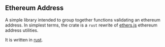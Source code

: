 ## Ethereum Address

A simple library intended to group together functions validating an ethereum address. In simplest terms, the crate is a `rust` rewrite of [ethers.js]((https://github.com/ethers-io/ethers.js/tree/master/packages/address)) ethereum address utilities.

It is written in [rust](https://www.rust-lang.org/).